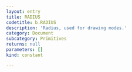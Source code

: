 ```yaml
---
layout: entry
title: RADIUS
codetitle: b.RADIUS
description: 'Radius, used for drawing modes.'
category: Document
subcategory: Primitives
returns: null
parameters: []
kind: constant

---
```

